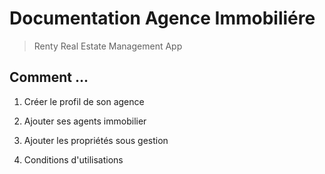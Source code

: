 # Documentation Agence Immobiliére

> Renty Real Estate Management App

## Comment ...

1. Créer le profil de son agence

2. Ajouter ses agents immobilier

3. Ajouter les propriétés sous gestion

4. Conditions d'utilisations
